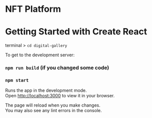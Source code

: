 # NFT Platform

# Getting Started with Create React

terminal > `cd digital-gallery`

To get to the development server:

### `npm run build` (if you changed some code)

### `npm start`

Runs the app in the development mode.\
Open [http://localhost:3000](http://localhost:3000) to view it in your browser.

The page will reload when you make changes.\
You may also see any lint errors in the console.



